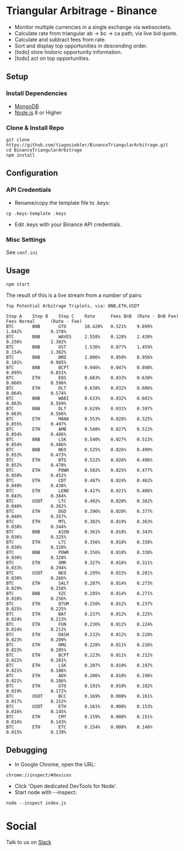 # Triangular Arbitrage - Binance

- Monitor multiple currencies in a single exchange via websockets. 
- Calculate rate from triangular ab -> bc -> ca path, via live bid quote.
- Calculate and subtract fees from rate.
- Sort and display top opportunities in descending order.
- [todo] store historic opportunity information.
- [todo] act on top opportunities.

## Setup

### Install Dependencies
- [MongoDB](https://docs.mongodb.com/manual/administration/install-community/)
- [Node.js](https://nodejs.org/) 8 or Higher

### Clone & Install Repo
```
git clone https://github.com/tiagosiebler/BinanceTriangularArbitrage.git
cd BinanceTriangularArbitrage
npm install
```

## Configuration

### API Credentials

- Rename/copy the template file to .keys:
```
cp .keys-template .keys
```

- Edit .keys with your Binance API credentials.

### Misc Settings

See `conf.ini`

## Usage

```
npm start
```

The result of this is a live stream from a number of pairs:
```
Top Potential Arbitrage Triplets, via: BNB,ETH,USDT      
   
Step A    Step B    Step C    Rate      Fees BnB  (Rate - BnB Fee)    Fees Normal      (Rate - Fee)
BTC       BNB       GTO       10.420%   0.521%    9.899%              1.042%           9.378%
BTC       BNB       WAVES     2.558%    0.128%    2.430%              0.256%           2.302%
BTC       BNB       OST       1.536%    0.077%    1.459%              0.154%           1.382%
BTC       BNB       BRD       1.006%    0.050%    0.956%              0.101%           0.905%
BTC       BNB       BCPT      0.946%    0.047%    0.898%              0.095%           0.851%
BTC       ETH       EOS       0.663%    0.033%    0.630%              0.066%           0.596%
BTC       ETH       DLT       0.638%    0.032%    0.606%              0.064%           0.574%
BTC       BNB       WABI      0.633%    0.032%    0.601%              0.063%           0.569%
BTC       BNB       DLT       0.629%    0.031%    0.597%              0.063%           0.566%
BTC       ETH       MANA      0.553%    0.028%    0.525%              0.055%           0.497%
BTC       ETH       AMB       0.540%    0.027%    0.513%              0.054%           0.486%
BTC       BNB       LSK       0.540%    0.027%    0.513%              0.054%           0.486%
BTC       BNB       NEO       0.525%    0.026%    0.499%              0.053%           0.473%
BTC       ETH       BTG       0.522%    0.026%    0.496%              0.052%           0.470%
BTC       ETH       POWR      0.502%    0.025%    0.477%              0.050%           0.452%
BTC       ETH       CDT       0.487%    0.024%    0.462%              0.049%           0.438%
BTC       ETH       LEND      0.427%    0.021%    0.406%              0.043%           0.384%
BTC       USDT      LTC       0.402%    0.020%    0.382%              0.040%           0.362%
BTC       ETH       DGD       0.396%    0.020%    0.377%              0.040%           0.357%
BTC       ETH       MTL       0.382%    0.019%    0.363%              0.038%           0.344%
BTC       BNB       AION      0.361%    0.018%    0.343%              0.036%           0.325%
BTC       ETH       LTC       0.356%    0.018%    0.338%              0.036%           0.320%
BTC       BNB       POWR      0.356%    0.018%    0.338%              0.036%           0.320%
BTC       ETH       XMR       0.327%    0.016%    0.311%              0.033%           0.294%
BTC       USDT      NEO       0.295%    0.015%    0.281%              0.030%           0.266%
BTC       ETH       SALT      0.287%    0.014%    0.273%              0.029%           0.258%
BTC       BNB       XZC       0.285%    0.014%    0.271%              0.028%           0.256%
BTC       ETH       QTUM      0.250%    0.012%    0.237%              0.025%           0.225%
BTC       ETH       BAT       0.237%    0.012%    0.225%              0.024%           0.213%
BTC       ETH       FUN       0.236%    0.012%    0.224%              0.024%           0.212%
BTC       ETH       DASH      0.232%    0.012%    0.220%              0.023%           0.209%
BTC       ETH       OMG       0.228%    0.011%    0.216%              0.023%           0.205%
BTC       ETH       BCPT      0.223%    0.011%    0.212%              0.022%           0.201%
BTC       ETH       LSK       0.207%    0.010%    0.197%              0.021%           0.186%
BTC       ETH       ADX       0.206%    0.010%    0.196%              0.021%           0.186%
BTC       ETH       GTO       0.191%    0.010%    0.182%              0.019%           0.172%
BTC       USDT      BCC       0.169%    0.008%    0.161%              0.017%           0.152%
BTC       USDT      ETH       0.161%    0.008%    0.153%              0.016%           0.145%
BTC       ETH       CMT       0.159%    0.008%    0.151%              0.016%           0.143%
BTC       ETH       ETC       0.154%    0.008%    0.146%              0.015%           0.139%                
```

## Debugging

- In Google Chrome, open the URL: 
```
chrome://inspect/#devices
```
- Click 'Open dedicated DevTools for Node'.
- Start node with --inspect:
```
node --inspect index.js
```

# Social
Talk to us on [Slack](https://join.slack.com/t/cryptohut/shared_invite/enQtMzAwMjk5NjIwOTgyLTY3NTc4ZTE2MGIwZDg1OThhODc4ZGI2ODRiMzNiZTc2MGQ2ZThjNmQyNjdiODIyZjMzYjNjNjdjODY1YWNjYjc)

